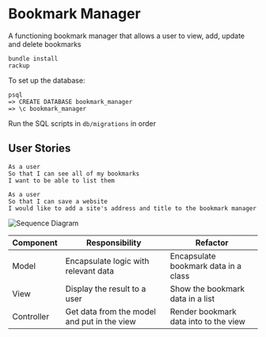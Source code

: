 # Bookmark Manager

A functioning bookmark manager that allows a user to view, add, update and delete bookmarks

```
bundle install
rackup
```
To set up the database:
```
psql
=> CREATE DATABASE bookmark_manager
=> \c bookmark_manager
```
Run the SQL scripts in `db/migrations` in order

## User Stories

```
As a user
So that I can see all of my bookmarks
I want to be able to list them
```
```
As a user
So that I can save a website
I would like to add a site's address and title to the bookmark manager
```
![Sequence Diagram](https://drive.google.com/uc?export=view&id=1X71JC8pvlVaI8QYUA4i51mvQq3B_ysUe)


| Component   | Responsibility                                | Refactor                                |
|------------ |---------------------------------------------  |---------------------------------------- |
| Model       | Encapsulate logic with relevant data          | Encapsulate bookmark data in a class    |
| View        | Display the result to a user                  | Show the bookmark data in a list        |
| Controller  | Get data from the model and put in the view   | Render bookmark data into to the view   |

